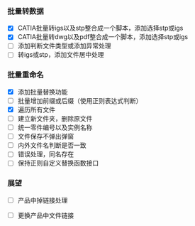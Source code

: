 ### 批量转数据

- [x] CATIA批量转igs以及stp整合成一个脚本，添加选择stp或igs
- [x] CATIA批量转dwg以及pdf整合成一个脚本，添加选择stp或igs
- [ ] 添加判断文件类型或添加异常处理
- [ ] 转igs或stp，添加文件居中处理

### 批量重命名

- [x] 添加批量替换功能
- [ ] 批量增加前缀或后缀（使用正则表达式判断）
- [X] 遍历所有文件
- [ ] 建立新文件夹，删除原文件
- [ ] 统一零件编号以及实例名称
- [ ] 文件保存不弹出弹窗
- [ ] 内外文件名判断是否一致
- [ ] 错误处理，同名存在
- [ ] 保持正则自定义替换函数接口

### 展望
- [ ] 产品中掉链接处理
- [ ] 更换产品中文件链接


